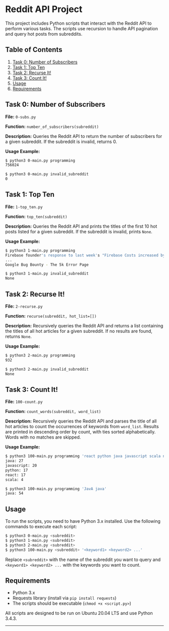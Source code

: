 # Reddit API Project

This project includes Python scripts that interact with the Reddit API to perform various tasks. The scripts use recursion to handle API pagination and query hot posts from subreddits.

## Table of Contents

1. [Task 0: Number of Subscribers](#task-0-number-of-subscribers)
2. [Task 1: Top Ten](#task-1-top-ten)
3. [Task 2: Recurse It!](#task-2-recurse-it)
4. [Task 3: Count It!](#task-3-count-it)
5. [Usage](#usage)
6. [Requirements](#requirements)

## Task 0: Number of Subscribers

**File:** `0-subs.py`

**Function:** `number_of_subscribers(subreddit)`

**Description:** Queries the Reddit API to return the number of subscribers for a given subreddit. If the subreddit is invalid, returns 0.

**Usage Example:**
```bash
$ python3 0-main.py programming
756024

$ python3 0-main.py invalid_subreddit
0
```

## Task 1: Top Ten

**File:** `1-top_ten.py`

**Function:** `top_ten(subreddit)`

**Description:** Queries the Reddit API and prints the titles of the first 10 hot posts listed for a given subreddit. If the subreddit is invalid, prints `None`.

**Usage Example:**
```bash
$ python3 1-main.py programming
Firebase founder's response to last week's "Firebase Costs increased by 7000%!"
...
Google Bug Bounty - The 5k Error Page

$ python3 1-main.py invalid_subreddit
None
```

## Task 2: Recurse It!

**File:** `2-recurse.py`

**Function:** `recurse(subreddit, hot_list=[])`

**Description:** Recursively queries the Reddit API and returns a list containing the titles of all hot articles for a given subreddit. If no results are found, returns `None`.

**Usage Example:**
```bash
$ python3 2-main.py programming
932

$ python3 2-main.py invalid_subreddit
None
```

## Task 3: Count It!

**File:** `100-count.py`

**Function:** `count_words(subreddit, word_list)`

**Description:** Recursively queries the Reddit API and parses the title of all hot articles to count the occurrences of keywords from `word_list`. Results are printed in descending order by count, with ties sorted alphabetically. Words with no matches are skipped.

**Usage Example:**
```bash
$ python3 100-main.py programming 'react python java javascript scala no_results_for_this_one'
java: 27
javascript: 20
python: 17
react: 17
scala: 4

$ python3 100-main.py programming 'JavA java'
java: 54
```

## Usage

To run the scripts, you need to have Python 3.x installed. Use the following commands to execute each script:

```bash
$ python3 0-main.py <subreddit>
$ python3 1-main.py <subreddit>
$ python3 2-main.py <subreddit>
$ python3 100-main.py <subreddit> '<keyword1> <keyword2> ...'
```

Replace `<subreddit>` with the name of the subreddit you want to query and `<keyword1> <keyword2> ...` with the keywords you want to count.

## Requirements

- Python 3.x
- Requests library (install via `pip install requests`)
- The scripts should be executable (`chmod +x <script.py>`)

All scripts are designed to be run on Ubuntu 20.04 LTS and use Python 3.4.3.

---
